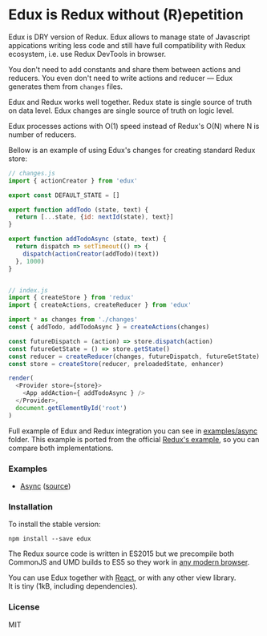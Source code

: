 # Edux is Redux without (R)epetition

Edux is DRY version of Redux. Edux allows to manage state of Javascript appications writing less code and still have full compatibility with Redux ecosystem, i.e. use Redux DevTools in browser.

You don't need to add constants and share them between actions and reducers. You even don't need to write actions and reducer &mdash; Edux generates them from `changes` files.

Edux and Redux works well together. Redux state is single source of truth on data level. Edux changes are single source of truth on logic level.

Edux processes actions with O(1) speed instead of Redux's O(N) where N is number of reducers.

Bellow is an example of using Edux's changes for creating standard Redux store:

```js
// changes.js
import { actionCreator } from 'edux'

export const DEFAULT_STATE = []

export function addTodo (state, text) {
  return [...state, {id: nextId(state), text}]
}

export function addTodoAsync (state, text) {
  return dispatch => setTimeout(() => {
    dispatch(actionCreator(addTodo)(text))
  }, 1000)
}


// index.js
import { createStore } from 'redux'
import { createActions, createReducer } from 'edux'

import * as changes from './changes'
const { addTodo, addTodoAsync } = createActions(changes)

const futureDispatch = (action) => store.dispatch(action)
const futureGetState = () => store.getState()
const reducer = createReducer(changes, futureDispatch, futureGetState)
const store = createStore(reducer, preloadedState, enhancer)

render(
  <Provider store={store}>
    <App addAction={ addTodoAsync } />
  </Provider>,
  document.getElementById('root')
)
```

Full example of Edux and Redux integration you can see in [examples/async](examples/async/src) folder. This example is ported from the official  [Redux's example](https://github.com/reactjs/redux/tree/d5d1572cba55942d571b4b52cd12e5045142b9ff/examples/async/src), so you can compare both implementations.

### Examples

* [Async](https://dogada.github.io/edux/) ([source](examples/async))


### Installation

To install the stable version:

```
npm install --save edux
```

The Redux source code is written in ES2015 but we precompile both CommonJS and UMD builds to ES5 so they work in [any modern browser](http://caniuse.com/#feat=es5).


You can use Edux together with [React](https://facebook.github.io/react/), or with any other view library.  
It is tiny (1kB, including dependencies).


### License

MIT
